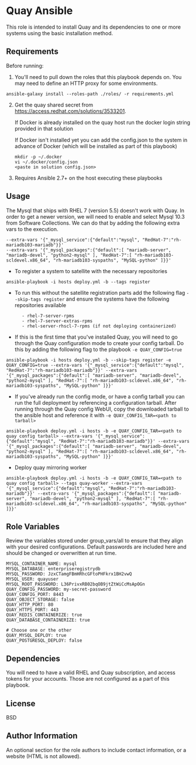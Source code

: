 Quay Ansible
=========

This role is intended to install Quay and its dependencies to one or more systems using the basic installation method.

Requirements
------------

Before running:

1) You'll need to pull down the roles that this playbook depends on. You may need to define an HTTP proxy for some environments.

 ```
 ansible-galaxy install --roles-path ./roles/ -r requirements.yml
 ```

2) Get the quay shared secret from https://access.redhat.com/solutions/3533201. 

     If Docker is already installed on the quay host run the docker login string provided in that solution
     
     If Docker isn't installed yet you can add the config.json to the system in advance of Docker (which will be installed as part of this playbook)
     
     ``` 
     mkdir -p ~/.docker
     vi ~/.docker/config.json
     <paste in solution config.json>
     ```

3) Requires Ansible 2.7+ on the host executing these playbooks


Usage
-----

The Mysql that ships with RHEL 7 (version 5.5) doesn't work with Quay. In order to get a newer version, we will need to enable and select Mysql 10.3 from Software Collections. We can do that by adding the following extra vars to the execution.

```
--extra-vars '{"_mysql_service":{"default":"mysql", "RedHat-7":"rh-mariadb103-mariadb"}}'
--extra-vars '{"_mysql_packages":{"default":[ "mariadb-server", "mariadb-devel", "python2-mysql" ], "RedHat-7":[ "rh-mariadb103-scldevel.x86_64", "rh-mariadb103-syspaths", "MySQL-python" ]}}'
```


 + To register a system to satellite with the necessary repositories
 ```
 ansible-playbook -i hosts deploy.yml -b --tags register
 ```
 
 + To run this without the satellite registration parts add the following flag `--skip-tags register` and ensure the systems have the following repositories available

 ```
       - rhel-7-server-rpms
       - rhel-7-server-extras-rpms
       - rhel-server-rhscl-7-rpms (if not deploying containerized)
```

+ If this is the first time that you've installed Quay, you will need to go through the Quay configuration mode to create your config tarball. Do this by adding the following flag to the playbook `-e QUAY_CONFIG=true`

```
ansible-playbook -i hosts deploy.yml -b --skip-tags register -e QUAY_CONFIG=true --extra-vars '{"_mysql_service":{"default":"mysql", "RedHat-7":"rh-mariadb103-mariadb"}}' --extra-vars '{"_mysql_packages":{"default":[ "mariadb-server", "mariadb-devel", "python2-mysql" ], "RedHat-7":[ "rh-mariadb103-scldevel.x86_64", "rh-mariadb103-syspaths", "MySQL-python" ]}}'
```


+ If you've already run the config mode, or have a config tarball you can run the full deployment by referencing a configuration tarball. After running through the Quay config WebUI, copy the downloaded tarball to the ansible host and reference it with `-e QUAY_CONFIG_TAR=<path to tarball>`


```
ansible-playbook deploy.yml -i hosts -b -e QUAY_CONFIG_TAR=<path to quay config tarball> --extra-vars '{"_mysql_service":{"default":"mysql", "RedHat-7":"rh-mariadb103-mariadb"}}' --extra-vars '{"_mysql_packages":{"default":[ "mariadb-server", "mariadb-devel", "python2-mysql" ], "RedHat-7":[ "rh-mariadb103-scldevel.x86_64", "rh-mariadb103-syspaths", "MySQL-python" ]}}'
```

+ Deploy quay mirroring worker

```
ansible-playbook deploy.yml -i hosts -b -e QUAY_CONFIG_TAR=<path to quay config tarball> --tags quay-worker --extra-vars '{"_mysql_service":{"default":"mysql", "RedHat-7":"rh-mariadb103-mariadb"}}' --extra-vars '{"_mysql_packages":{"default":[ "mariadb-server", "mariadb-devel", "python2-mysql" ], "RedHat-7":[ "rh-mariadb103-scldevel.x86_64", "rh-mariadb103-syspaths", "MySQL-python" ]}}'
```



Role Variables
--------------

Review the variables stored under group_vars/all to ensure that they align with your desired configurations. Default passwords are included here and should be changed or overwritten at run time.

```
MYSQL_CONTAINER_NAME: mysql
MYSQL_DATABASE: enterpriseregistrydb
MYSQL_PASSWORD: JzxCTamgFBmHRhcGFtoPHFkrx1BH2vwQ
MYSQL_USER: quayuser
MYSQL_ROOT_PASSWORD: L36PrivxRB02bqOB9jtZtWiCcMsApOGn
QUAY_CONFIG_PASSWORD: my-secret-password
QUAY_CONFIG_PORT: 8443
QUAY_OBJECT_STORAGE: false
QUAY_HTTP_PORT: 80
QUAY_HTTPS_PORT: 443
QUAY_REDIS_CONTAINERIZE: true
QUAY_DATABASE_CONTAINERIZE: true

# Choose one or the other
QUAY_MYSQL_DEPLOY: true
QUAY_POSTGRESQL_DEPLOY: false
```

Dependencies
------------

You will need to have a valid RHEL and Quay subscription, and access tokens for your accounts. Those are not configured as a part of this playbook.


License
-------

BSD

Author Information
------------------

An optional section for the role authors to include contact information, or a website (HTML is not allowed).
